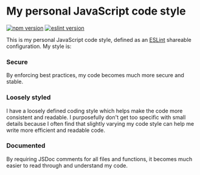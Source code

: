 # My personal JavaScript code style

[![npm version](https://img.shields.io/npm/v/@atjn/eslint-config?style=flat-square)](https://www.npmjs.com/package/@atjn/eslint-config)
[![eslint version](https://img.shields.io/npm/dependency-version/@atjn/eslint-config/peer/eslint?style=flat-square&label=eslint)](https://www.npmjs.com/package/@atjn/eslint-config?activeTab=dependencies)

This is my personal JavaScript code style, defined as an [ESLint](https://eslint.org/) shareable configuration. My style is:

### Secure
By enforcing best practices, my code becomes much more secure and stable.
### Loosely styled
I have a loosely defined coding style which helps make the code more consistent and readable. I purposefully don't get too specific with small details because I often find that slightly varying my code style can help me write more efficient and readable code.
### Documented
By requiring JSDoc comments for all files and functions, it becomes much easier to read through and understand my code.
